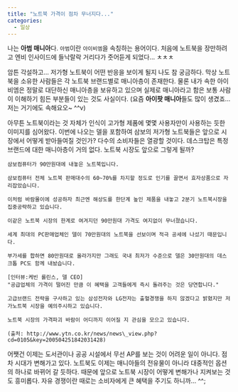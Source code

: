 ```yaml
---
title: "노트북 가격이 점차 무너지다..."
categories:
  - 일상
---
```


나는 **아범 매니아**다. `아범`이란 `아이비엠`을 속칭하는 용어이다. 처음에 노트북을 장만하려고 엔비 인사이드에 들낙랄락 거리다가 줏어듣게 되었다... ㅊㅊㅊ  

암튼 각설하고... 저가형 노트북이 어떤 반응을 보이게 될지 나도 참 궁금하다. 막상 노트북을 소유한 사람들은 각 노트북 브랜드별로 매니아층이 존재한다. 물론 내가 속한 아이비엠은 정말로 대단하신 매니아층을 보유하고 있으며 실제로 매니아라고 함은 보통 사람이 이해하기 힘든 부분들이 있는 것도 사실이다. (요즘 **아이팟 매니아**들도 많이 생겼죠... 저는 거기에도 속해요오~ ^^v)  

아무튼 노트북이라는 것 자체가 인식이 고가형 제품에 몇몇 사용자만이 사용하는 듯한 이미지를 심어왔다. 이번에 나오는 델을 포함하여 삼보의 저가형 노트북들은 앞으로 시장에서 어떻게 받아들여질 것인가? 다수의 소비자들은 열광할 것이다. 데스크탑은 특정 브랜드에 대한 매니아층이 거의 없다. 노트북 시장도 앞으로 그렇게 될까?  

```
삼보컴퓨터가 90만원대에 내놓은 노트북입니다.    

삼보컴퓨터 전체 노트북 판매대수의 60~70%를 차지할 정도로 인기를 끌면서 효자상품으로 자리잡았습니다.

이처럼 바람몰이에 성공하자 최근엔 해상도를 한단계 높인 제품을 내놓고 2분기 노트북시장을 집중공략하고 있습니다.  
  
이같은 노트북 시장의 한계로 여겨지던 90만원대 가격도 여지없이 무너졌습니다.  
  
세계 최대의 PC판매업체인 델이 70만원대의 노트북을 선보이며 적극 공세에 나섰기 때문입니다.  
  
부가세를 합하면 80만원대로 올라가지만 그래도 국내 최저가 수준으로 델은 30만원대의 데스크톱 PC도 함께 내놨습니다.  
  
[인터뷰:케빈 롤린스, 델 CEO]  
"공급업체의 가격이 떨어진 만큼 이 혜택을 고객들에게 즉시 돌려주는 것은 당연합니다."  

고급브랜드 전략을 구사하고 있는 삼성전자와 LG전자는 출혈경쟁을 하지 않겠다고 밝혔지만 저가노트북 시장을 예의주시하고 있습니다.  
  
노트북 시장의 가격파괴 바람이 어디까지 이어질 지 관심을 모으고 있습니다.  
  
(출처: http://www.ytn.co.kr/news/news\_view.php?cd=0105&key=200504251842031428)
```
  
어쨋건 이제는 도서관이나 공공 시설에서 무선 AP를 보는 것이 어려운 일이 아니다. 점차 시대가 변해가고 있다. 노트북도 이제는 매니아들의 전유물이 아니라 대중적인 옵션의 하나로 바뀌어 갈 듯하다. 때문에 앞으로 노트북 시장이 어떻게 변해가나 지켜보는 것도 흥미롭다. 자유 경쟁이란 때로는 소비자에게 큰 혜택을 주기도 하니까... ^^;
